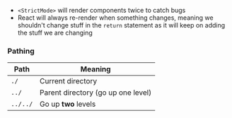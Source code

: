 - `<StrictMode>` will render components twice to catch bugs
- React will always re-render when something changes, meaning we shouldn't change stuff in the `return` statement as it will keep on adding the stuff we are changing
### Pathing
|Path|Meaning|
|---|---|
|`./`|Current directory|
|`../`|Parent directory (go up one level)|
|`../../`|Go up **two** levels|
